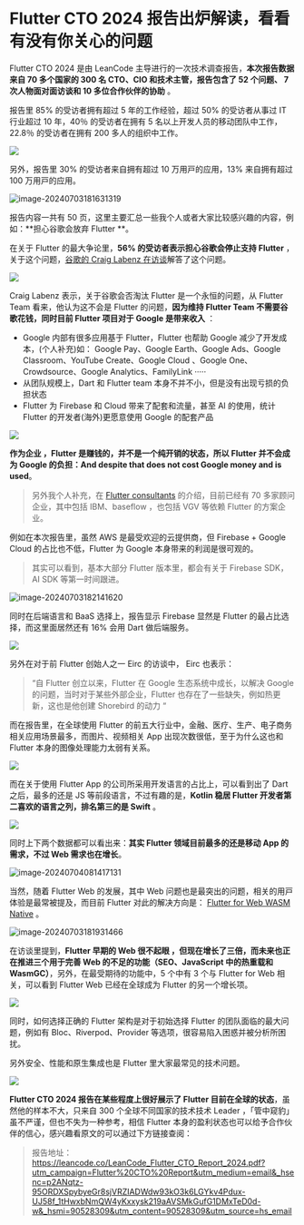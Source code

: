 # Flutter CTO  2024 报告出炉解读，看看有没有你关心的问题

Flutter CTO  2024  是由 LeanCode 主导进行的一次技术调查报告，**本次报告数据来自 70 多个国家的 300 名 CTO、CIO 和技术主管，报告包含了 52 个问题、 7 次人物面对面访谈和 10 多位合作伙伴的协助** 。

报告里 85% 的受访者拥有超过 5 年的⼯作经验，超过 50% 的受访者从事过 IT ⾏业超过 10 年，40％ 的受访者在拥有 5 名以上开发⼈员的移动团队中⼯作，22.8％ 的受访者在拥有 200 多⼈的组织中⼯作。

![](http://img.cdn.guoshuyu.cn/20240704_FCTO/image1.png)

另外，报告里 30% 的受访者来⾃拥有超过 10 万⽤⼾的应⽤，13% 来⾃拥有超过 100 万⽤⼾的应⽤。

![image-20240703181631319](http://img.cdn.guoshuyu.cn/20240704_FCTO/image2.png)

报告内容一共有 50 页，这里主要汇总一些我个人或者大家比较感兴趣的内容，例如：**担⼼⾕歌会放弃 Flutter **。

在关于 Flutter 的最⼤争论里，**56% 的受访者表⽰担⼼⾕歌会停⽌⽀持 Flutter** ，关于这个问题，[谷歌的 Craig Labenz 在访谈](https://youtu.be/UcJSgzztgDI)解答了这个问题。

![](http://img.cdn.guoshuyu.cn/20240704_FCTO/image3.png)

Craig Labenz  表示，关于⾕歌会否淘汰 Flutter 是⼀个永恒的问题，从 Flutter Team 看来，他认为这不会是 Flutter 的问题，**因为维持 Flutter Team 不需要⾕歌花钱，同时目前 Flutter 项目对于 Google 是带来收入** ：

- Google 内部有很多应用基于 Flutter，Flutter 也帮助 Google 减少了开发成本，(个人补充)如： Google Pay、Google Earth、Google Ads、Google Classroom、YouTube Create、Google Cloud 、Google One、Crowdsource、Google Analytics、FamilyLink ·····
- 从团队规模上，Dart 和 Flutter team 本身不并不小，但是没有出现亏损的负担状态
-  Flutter 为 Firebase 和 Cloud 带来了配套和流量，甚至 AI 的使用，统计 Flutter 的开发者(海外)更愿意使用 Google 的配套产品

![](http://img.cdn.guoshuyu.cn/20240704_FCTO/image4.png)

**作为企业 ，Flutter 是赚钱的，并不是一个纯开销的状态，所以 Flutter 并不会成为 Google 的负担：And despite that does not cost Google money and is used**。

> 另外我个人补充，在 [Flutter consultants](https://flutter.dev/consultants) 的介绍，目前已经有 70 多家顾问企业，其中包括 IBM、baseflow ，也包括 VGV 等依赖 Flutter 的方案企业。

例如在本次报告里，虽然 AWS 是最受欢迎的云提供商，但 Firebase + Google Cloud 的占比也不低，Flutter 为 Google 本身带来的利润是很可观的。

> 其实可以看到，基本大部分 Flutter 版本里，都会有关于 Firebase SDK，AI SDK 等第一时间跟进。

![image-20240703182141620](http://img.cdn.guoshuyu.cn/20240704_FCTO/image5.png)

同时在后端语言和 BaaS 选择上，报告显示 Firebase 显然是 Flutter 的最占比选择，而这里面居然还有 16% 会用 Dart 做后端服务。

![](http://img.cdn.guoshuyu.cn/20240704_FCTO/image6.png)

另外在对于前 Flutter 创始人之一 Eirc 的访谈中， Eirc 也表示：

> “自 Flutter 创立以来，Flutter 在 Google ⽣态系统中成⻓，以解决 Google 的问题，当时对于某些外部企业，Flutter 也存在了一些缺失，例如热更新，这也是他创建 Shorebird 的动⼒ “

而在报告里，在全球使⽤ Flutter 的前五⼤⾏业中，⾦融、医疗、生产、电子商务相关应⽤场景最多，而图片、视频相关 App 出现次数很低，至于为什么这也和 Flutter 本身的图像处理能力太弱有关系。

![](http://img.cdn.guoshuyu.cn/20240704_FCTO/image7.png)

而在关于使用 Flutter App 的公司所采用开发语言的占比上，可以看到出了 Dart 之后，最多的还是 JS 等前段语言，不过有趣的是，**Kotlin 稳居 Flutter 开发者第⼆喜欢的语⾔之列，排名第三的是 Swift** 。

![](http://img.cdn.guoshuyu.cn/20240704_FCTO/image8.png)

同时上下两个数据都可以看出来：**其实 Flutter 领域目前最多的还是移动 App 的需求，不过 Web 需求也在增长**。

![image-20240704081417131](http://img.cdn.guoshuyu.cn/20240704_FCTO/image9.png)

当然，随着 Flutter Web 的发展，其中 Web 问题也是最突出的问题，相关的⽤⼾体验是最常被提及，而目前 Flutter 对此的解决方向是： [Flutter for Web  WASM Native](https://juejin.cn/post/7368820207576383498) 。

![image-20240703181931466](http://img.cdn.guoshuyu.cn/20240704_FCTO/image10.png)

在访谈里提到，**Flutter 早期的 Web 很不起眼 ，但现在增⻓了三倍，而未来也正在推进三个用于完善 Web 的不足的功能（SEO、JavaScript 中的热重载和 WasmGC）**，另外，在最受期待的功能中，5 个中有 3 个与 Flutter for Web  相关，可以看到 Flutter Web 已经在全球成为 Flutter 的另一个增长项。

![](http://img.cdn.guoshuyu.cn/20240704_FCTO/image11.png)

同时，如何选择正确的 Flutter 架构是对于初始选择 Flutter 的团队⾯临的最⼤问题，例如有 Bloc、Riverpod、Provider 等选项，很容易陷⼊困惑并被分析所困扰。

另外安全、性能和原⽣集成也是 Flutter 里大家最常见的技术问题。

![](http://img.cdn.guoshuyu.cn/20240704_FCTO/image12.png)

**Flutter CTO  2024 报告在某些程度上很好展示了 Flutter 目前在全球的状态**，虽然他的样本不大，只来自 300 个全球不同国家的技术技术 Leader ，「管中窥豹」虽不严谨，但也不失为一种参考，相信 Flutter 本身的盈利状态也可以给予合作伙伴的信心，感兴趣看原文的可以通过下方链接查阅：

> 报告地址：https://leancode.co/LeanCode_Flutter_CTO_Report_2024.pdf?utm_campaign=Flutter%20CTO%20Report&utm_medium=email&_hsenc=p2ANqtz-95ORDXSpybyeGr8sjVRZIADWdw93kO3k6LGYkv4Pdux-UJ58f_1tHwxbNmQW4yKxxysk219aAVSMkGufG1DMxTeD0d-w&_hsmi=90528309&utm_content=90528309&utm_source=hs_email










